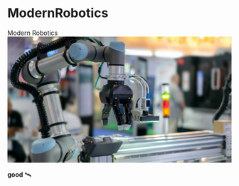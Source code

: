# ModernRobotics
Modern Robotics
![](Image/Robotics-Engineer-Career-1920x1080-1-1920x1080.jpg)

**good** 🛰️
